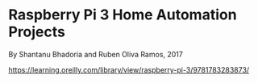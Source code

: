 # Raspberry Pi 3 Home Automation Projects

By Shantanu Bhadoria and Ruben Oliva Ramos, 2017

https://learning.oreilly.com/library/view/raspberry-pi-3/9781783283873/
